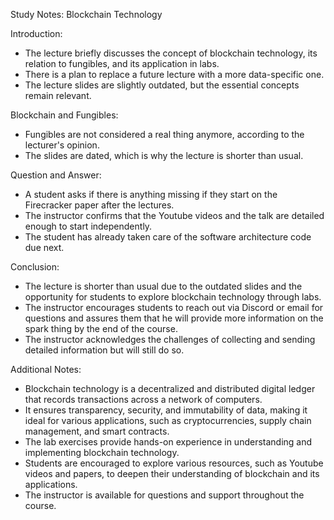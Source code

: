 Study Notes: Blockchain Technology

Introduction:

* The lecture briefly discusses the concept of blockchain technology, its relation to fungibles, and its application in labs.
* There is a plan to replace a future lecture with a more data-specific one.
* The lecture slides are slightly outdated, but the essential concepts remain relevant.

Blockchain and Fungibles:

* Fungibles are not considered a real thing anymore, according to the lecturer's opinion.
* The slides are dated, which is why the lecture is shorter than usual.

Question and Answer:

* A student asks if there is anything missing if they start on the Firecracker paper after the lectures.
* The instructor confirms that the Youtube videos and the talk are detailed enough to start independently.
* The student has already taken care of the software architecture code due next.

Conclusion:

* The lecture is shorter than usual due to the outdated slides and the opportunity for students to explore blockchain technology through labs.
* The instructor encourages students to reach out via Discord or email for questions and assures them that he will provide more information on the spark thing by the end of the course.
* The instructor acknowledges the challenges of collecting and sending detailed information but will still do so.

Additional Notes:

* Blockchain technology is a decentralized and distributed digital ledger that records transactions across a network of computers.
* It ensures transparency, security, and immutability of data, making it ideal for various applications, such as cryptocurrencies, supply chain management, and smart contracts.
* The lab exercises provide hands-on experience in understanding and implementing blockchain technology.
* Students are encouraged to explore various resources, such as Youtube videos and papers, to deepen their understanding of blockchain and its applications.
* The instructor is available for questions and support throughout the course.